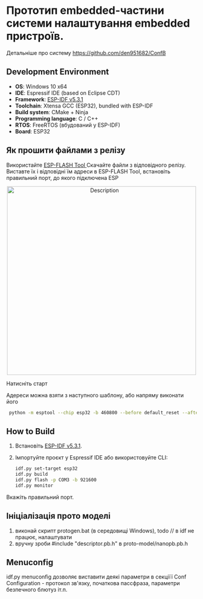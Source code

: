 Прототип embedded-частини системи налаштування embedded пристроїв.
====================

Детальніше про систему https://github.com/den951682/ConfB

## Development Environment

- **OS**: Windows 10 x64
- **IDE**: Espressif IDE (based on Eclipse CDT)
- **Framework**: [ESP-IDF v5.3.1](https://github.com/espressif/esp-idf)
- **Toolchain**: Xtensa GCC (ESP32), bundled with ESP-IDF
- **Build system**: CMake + Ninja
- **Programming language**: C / C++
- **RTOS**: FreeRTOS (вбудований у ESP-IDF)
- **Board**: ESP32

## Як прошити файлами з релізу
Використайте [ESP-FLASH Tool ](https://dl.espressif.com/public/flash_download_tool.zip)
Скачайте файли з відповідного релізу.
Виставте їх і відповідні їм адреси в ESP-FLASH Tool, встановіть правильний порт, до якого підключена ESP

<p align="center">
    <img src="https://github.com/den951682/misc/blob/main/espressif.png" alt="Description" width="500">
</p>

Натисніть старт

Адереси можна взяти з наступного шаблону, або напряму виконати його
```bash
 python -m esptool --chip esp32 -b 460800 --before default_reset --after hard_reset write_flash --flash_mode dio --flash_size 2MB --flash_freq 40m 0x1000 build\bootloader\bootloader.bin 0x8000 build\partition_table\partition-table.bin 0x10000 build\app-template.bin
```

## How to Build

1. Встановіть [ESP-IDF v5.3.1](https://docs.espressif.com/projects/esp-idf/en/stable/esp32/get-started/index.html#installation).

2. Імпортуйте проєкт у Espressif IDE або використовуйте CLI:
   ```bash
   idf.py set-target esp32
   idf.py build
   idf.py flash -p COM3 -b 921600
   idf.py monitor

Вкажіть правильний порт.
   
## Ініціалізація прото моделі
1. виконай скрипт protogen.bat (в середовищі Windows), todo // в idf не працює, налаштувати
2. вручну зроби #include "descriptor.pb.h" в proto-model/nanopb.pb.h

## Menuconfig
idf.py menuconfig дозволяє виставити деякі параметри в секціїї Conf Configuration - протокол зв'язку, початкова пассфраза, параметри безпечного блютуз іт.п.
